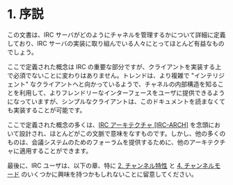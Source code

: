 # 1. 序説
この文書は、IRC サーバがどのようにチャネルを管理するかについて詳細に定義しており、IRC サーバの実装に取り組んでいる人々にとってほとんど有益なものでしょう。

ここで定義された概念は IRC の重要な部分ですが、クライアントを実装する上で必須でないことに変わりはありません。トレンドは、より複雑で "インテリジェント" なクライアントへと向かっているようで、チャネルの内部構造を知ることを利用して、よりフレンドリーなインターフェースをユーザに提供できるようになっていますが、シンプルなクライアントは、このドキュメントを読まなくても実装することが可能です。

ここで定義された概念の多くは、[IRC アーキテクチャ [IRC-ARCH]](https://solareenlo.com/rfc2810) を念頭において設計され、ほとんどがこの文脈で意味をなすものです。しかし、他の多くのものは、会議システムのためのフォーラムを提供するために、他のアーキテクチャに適用することができます。

最後に、IRC ユーザは、以下の章、特に [2. チャンネル特性](../channel-characteristics/index.md) と [4. チャンネルモード](../channel-modes/index.md) のいくつかに興味を持つかもしれないことに留意してください。
